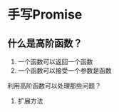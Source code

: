 # 手写Promise



## 什么是高阶函数？

1. 一个函数可以返回一个函数
2. 一个函数可以接受一个参数是函数



利用高阶函数可以处理那些问题？

1. 扩展方法

```javascript
```

